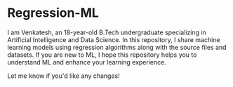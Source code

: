 # Regression-ML

I am Venkatesh, an 18-year-old B.Tech undergraduate specializing in Artificial Intelligence and Data Science. In this repository, I share machine learning models using regression algorithms along with the source files and datasets. If you are new to ML, I hope this repository helps you to understand ML and enhance your learning experience.

Let me know if you'd like any changes!
